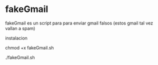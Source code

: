 # fakeGmail

fakeGmail es un script para para enviar gmail falsos (estos gmail tal vez vallan a spam)


instalacion

chmod +x fakeGmail.sh

./fakeGmail.sh
